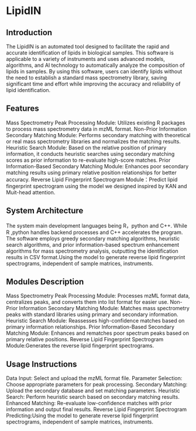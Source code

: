 LipidIN
===
Introduction
---
The LipidIN is an automated tool designed to facilitate the rapid and accurate identification of lipids in biological samples. This software is applicable to a variety of instruments and uses advanced models, algorithms, and AI technology to automatically analyze the composition of lipids in samples. By using this software, users can identify lipids without the need to establish a standard mass spectrometry library, saving significant time and effort while improving the accuracy and reliability of lipid identification.

Features
---
Mass Spectrometry Peak Processing Module: Utilizes existing R packages to process mass spectrometry data in mzML format.
Non-Prior Information Secondary Matching Module: Performs secondary matching with theoretical or real mass spectrometry libraries and normalizes the matching results.
Heuristic Search Module: Based on the relative position of primary information, it conducts heuristic searches using secondary matching scores as prior information to re-evaluate high-score matches.
Prior Information-Based Secondary Matching Module: Enhances poor secondary matching results using primary relative position relationships for better accuracy.
Reverse Lipid Fingerprint Spectrogram Module：Predict  lipid fingerprint spectrogram using the model  we designed inspired by KAN and Muit-head attention.

System Architecture
---
The system  main development languages being R，python and C++. While R ,python handles backend processes and C++ accelerates the program. The software employs greedy secondary matching algorithms, heuristic search algorithms, and prior information-based spectrum enhancement algorithms for mass spectrometry analysis, outputting the identification results in CSV format.Using the model to generate reverse lipid fingerprint spectrograms, independent of sample matrices, instruments.

Modules Description
---
Mass Spectrometry Peak Processing Module: Processes mzML format data, centralizes peaks, and converts them into list format for easier use.
Non-Prior Information Secondary Matching Module: Matches mass spectrometry peaks with standard libraries using primary and secondary information.
Heuristic Search Module: Reassesses high-confidence matches based on primary information relationships.
Prior Information-Based Secondary Matching Module: Enhances and rematches poor spectrum peaks based on primary relative positions.
Reverse Lipid Fingerprint Spectrogram Module:Generates the reverse lipid fingerprint spectrograms.

Usage Instructions
---
Data Input: Select and upload the mzML format file.
Parameter Selection: Choose appropriate parameters for peak processing.
Secondary Matching: Upload the secondary database and set matching parameters.
Heuristic Search: Perform heuristic search based on secondary matching results.
Enhanced Matching: Re-evaluate low-confidence matches with prior information and output final results.
Reverse Lipid Fingerprint Spectrogram Predicting:Using the model to generate reverse lipid fingerprint spectrograms, independent of sample matrices, instruments.
